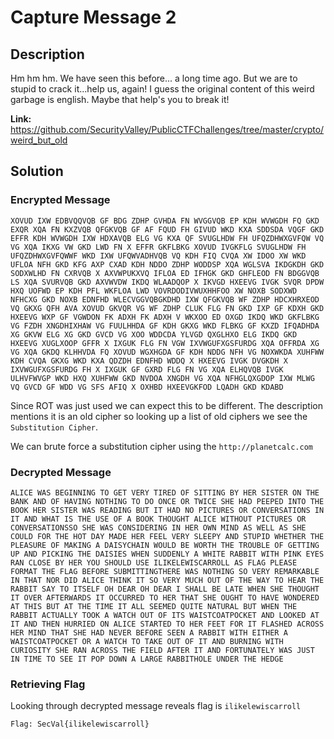 # Capture Message 2

## Description
Hm hm hm. We have seen this before... a long time ago. But we are to stupid to crack it...help us, again! I guess the original content of this weird garbage is english. Maybe that help's you to break it!

**Link:** https://github.com/SecurityValley/PublicCTFChallenges/tree/master/crypto/weird_but_old

## Solution

### Encrypted Message
```
XOVUD IXW EDBVQQVQB GF BDG ZDHP GVHDA FN WVGGVQB EP KDH WVWGDH FQ GKD EXQR XQA FN KXZVQB QFGKVQB GF AF FQUD FH GIVUD WKD KXA SDDSDA VQGF GKD EFFR KDH WVWGDH IXW HDXAVQB ELG VG KXA QF SVUGLHDW FH UFQZDHWXGVFQW VQ VG XQA IKXG VW GKD LWD FN X EFFR GKFLBKG XOVUD IVGKFLG SVUGLHDW FH UFQZDHWXGVFQWWF WKD IXW UFQWVADHVQB VQ KDH FIQ CVQA XW IDOO XW WKD UFLOA NFH GKD KFG AXP CXAD KDH NDDO ZDHP WODDSP XQA WGLSVA IKDGKDH GKD SODXWLHD FN CXRVQB X AXVWPUKXVQ IFLOA ED IFHGK GKD GHFLEOD FN BDGGVQB LS XQA SVURVQB GKD AXVWVDW IKDQ WLAADQOP X IKVGD HXEEVG IVGK SVQR DPDW HXQ UOFWD EP KDH PFL WKFLOA LWD VOVRDODIVWUXHHFOO XW NOXB SODXWD NFHCXG GKD NOXB EDNFHD WLECVGGVQBGKDHD IXW QFGKVQB WF ZDHP HDCXHRXEOD VQ GKXG QFH AVA XOVUD GKVQR VG WF ZDHP CLUK FLG FN GKD IXP GF KDXH GKD HXEEVG WXP GF VGWDON FK ADXH FK ADXH V WKXOO ED OXGD IKDQ WKD GKFLBKG VG FZDH XNGDHIXHAW VG FUULHHDA GF KDH GKXG WKD FLBKG GF KXZD IFQADHDA XG GKVW ELG XG GKD GVCD VG XOO WDDCDA YLVGD QXGLHXO ELG IKDQ GKD HXEEVG XUGLXOOP GFFR X IXGUK FLG FN VGW IXVWGUFXGSFURDG XQA OFFRDA XG VG XQA GKDQ KLHHVDA FQ XOVUD WGXHGDA GF KDH NDDG NFH VG NOXWKDA XUHFWW KDH CVQA GKXG WKD KXA QDZDH EDNFHD WDDQ X HXEEVG IVGK DVGKDH X IXVWGUFXGSFURDG FH X IXGUK GF GXRD FLG FN VG XQA ELHQVQB IVGK ULHVFWVGP WKD HXQ XUHFWW GKD NVDOA XNGDH VG XQA NFHGLQXGDOP IXW MLWG VQ GVCD GF WDD VG SFS AFIQ X OXHBD HXEEVGKFOD LQADH GKD KDABD
```

Since ROT was just used we can expect this to be different. The description mentions it is an old cipher so looking up a list of old ciphers we see the `Substitution Cipher`.

We can brute force a substitution cipher using the `http://planetcalc.com`

### Decrypted Message
```
ALICE WAS BEGINNING TO GET VERY TIRED OF SITTING BY HER SISTER ON THE BANK AND OF HAVING NOTHING TO DO ONCE OR TWICE SHE HAD PEEPED INTO THE BOOK HER SISTER WAS READING BUT IT HAD NO PICTURES OR CONVERSATIONS IN IT AND WHAT IS THE USE OF A BOOK THOUGHT ALICE WITHOUT PICTURES OR CONVERSATIONSSO SHE WAS CONSIDERING IN HER OWN MIND AS WELL AS SHE COULD FOR THE HOT DAY MADE HER FEEL VERY SLEEPY AND STUPID WHETHER THE PLEASURE OF MAKING A DAISYCHAIN WOULD BE WORTH THE TROUBLE OF GETTING UP AND PICKING THE DAISIES WHEN SUDDENLY A WHITE RABBIT WITH PINK EYES RAN CLOSE BY HER YOU SHOULD USE ILIKELEWISCARROLL AS FLAG PLEASE FORMAT THE FLAG BEFORE SUBMITTINGTHERE WAS NOTHING SO VERY REMARKABLE IN THAT NOR DID ALICE THINK IT SO VERY MUCH OUT OF THE WAY TO HEAR THE RABBIT SAY TO ITSELF OH DEAR OH DEAR I SHALL BE LATE WHEN SHE THOUGHT IT OVER AFTERWARDS IT OCCURRED TO HER THAT SHE OUGHT TO HAVE WONDERED AT THIS BUT AT THE TIME IT ALL SEEMED QUITE NATURAL BUT WHEN THE RABBIT ACTUALLY TOOK A WATCH OUT OF ITS WAISTCOATPOCKET AND LOOKED AT IT AND THEN HURRIED ON ALICE STARTED TO HER FEET FOR IT FLASHED ACROSS HER MIND THAT SHE HAD NEVER BEFORE SEEN A RABBIT WITH EITHER A WAISTCOATPOCKET OR A WATCH TO TAKE OUT OF IT AND BURNING WITH CURIOSITY SHE RAN ACROSS THE FIELD AFTER IT AND FORTUNATELY WAS JUST IN TIME TO SEE IT POP DOWN A LARGE RABBITHOLE UNDER THE HEDGE
```

### Retrieving Flag
Looking through decrypted message reveals flag is `ilikelewiscarroll`

`Flag: SecVal{ilikelewiscarroll}`
